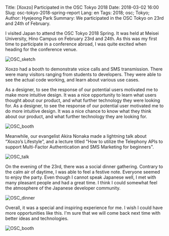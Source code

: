 Title: [Xoxzo] Participated in the OSC Tokyo 2018
Date: 2018-03-02 16:00
Slug: osc-tokyo-2018-spring-report
Lang: en
Tags: 2018; osc; Tokyo; 
Author: Hyejeong Park
Summary: We participated in the OSC Tokyo on 23rd and 24th of February.

I visited Japan to attend the OSC Tokyo 2018 Spring. It was held at Meisei University, Hino Campus on February 23rd and 24th. As this was my first time to participate in a conference abroad, I was quite excited when heading for the conference venue.

![OSC_sketch]({filename}/images/osc2018-sketch.jpg)

Xoxzo had a booth to demonstrate voice calls and SMS transmission. There were many visitors ranging from students to developers. They were able to see the actual code working, and learn about various use cases.

As a designer, to see the response of our potential users motivated me to make more intuitive design. It was a nice opportunity to learn what users thought about our product, and what further technology they were looking for. As a designer, to see the response of our potential user motivated me to do more intuitive design. It was a nice chance to know what they think about our product, and what further technology they are looking for.

![OSC_booth]({filename}/images/osc2018-booth2.jpg)

Meanwhile, our evangelist Akira Nonaka made a lightning talk about “Xoxzo’s Lifestyle”, and a lecture titled "How to utilize the Telephony APIs to support Multi-Factor Authentication and SMS Marketing for beginners". 

![OSC_talk]({filename}/images/osc2018-talk.jpg)

On the evening of the 23rd, there was a social dinner gathering. Contrary to the calm air of daytime, I was able to feel a festive note. Everyone seemed to enjoy the party. Even though I cannot speak Japanese well, I met with many pleasant people and had a great time. I think I could somewhat feel the atmosphere of the Japanese developer community.

![OSC_dinner]({filename}/images/osc2018-dinner.jpg)

Overall, it was a special and inspiring experience for me. I wish I could have more opportunities like this. I'm sure that we will come back next time with better ideas and technologies.

![OSC_booth]({filename}/images/osc2018-booth1.jpg)